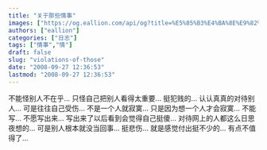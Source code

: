 ```yaml
---
title: "关于那些情事"
images: ["https://og.eallion.com/api/og?title=%E5%85%B3%E4%BA%8E%E9%82%A3%E4%BA%9B%E6%83%85%E4%BA%8B"]
authors: ["eallion"]
categories: ["日志"]
tags: ["情事","情"]
draft: false
slug: "violations-of-those"
date: "2008-09-27 12:36:53"
lastmod: "2008-09-27 12:36:53"
---
```


不能怪别人不在乎... 只怪自己把别人看得太重要... 挺犯贱的...
认认真真的对待别人... 可是往往自己受伤...
不是一个人就寂寞... 只是因为想一个人才会寂寞...
不能写... 不愿写出来... 写出来了以后看到会觉得自己挺傻...
对待网上的人都这么日思夜想的... 可是别人根本就没当回事... 挺悲伤...
就是感觉付出挺不少的... 有点不值得了...
